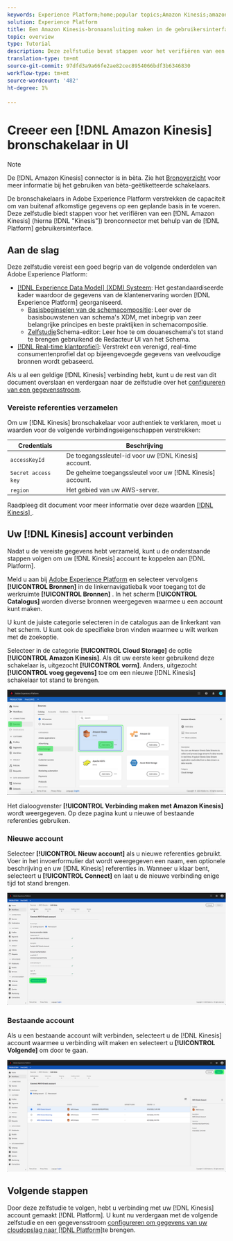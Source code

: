 ```yaml
---
keywords: Experience Platform;home;popular topics;Amazon Kinesis;amazon kinesis;Kinesis;kinesis
solution: Experience Platform
title: Een Amazon Kinesis-bronaansluiting maken in de gebruikersinterface
topic: overview
type: Tutorial
description: Deze zelfstudie bevat stappen voor het verifiëren van een Amazon Kinesis-bronconnector (hierna "Kinesis" genoemd) via de gebruikersinterface van het Platform.
translation-type: tm+mt
source-git-commit: 97dfd3a9a66fe2ae82cec8954066bdf3b6346830
workflow-type: tm+mt
source-wordcount: '482'
ht-degree: 1%

---
```



# Creeer een [!DNL Amazon Kinesis] bronschakelaar in UI

>[!NOTE]
>
>De [!DNL Amazon Kinesis] connector is in bèta. Zie het [Bronoverzicht](../../../../home.md#terms-and-conditions) voor meer informatie bij het gebruiken van bèta-geëtiketteerde schakelaars.

De bronschakelaars in Adobe Experience Platform verstrekken de capaciteit om van buitenaf afkomstige gegevens op een geplande basis in te voeren. Deze zelfstudie biedt stappen voor het verifiëren van een [!DNL Amazon Kinesis] (hierna [!DNL "Kinesis"]) bronconnector met behulp van de [!DNL Platform] gebruikersinterface.

## Aan de slag

Deze zelfstudie vereist een goed begrip van de volgende onderdelen van Adobe Experience Platform:

- [[!DNL Experience Data Model] (XDM) Systeem](../../../../../xdm/home.md): Het gestandaardiseerde kader waardoor de gegevens van de klantenervaring worden [!DNL Experience Platform] georganiseerd.
   - [Basisbeginselen van de schemacompositie](../../../../../xdm/schema/composition.md): Leer over de basisbouwstenen van schema&#39;s XDM, met inbegrip van zeer belangrijke principes en beste praktijken in schemacompositie.
   - [Zelfstudie](../../../../../xdm/tutorials/create-schema-ui.md)Schema-editor: Leer hoe te om douaneschema&#39;s tot stand te brengen gebruikend de Redacteur UI van het Schema.
- [[!DNL Real-time klantprofiel]](../../../../../profile/home.md): Verstrekt een verenigd, real-time consumentenprofiel dat op bijeengevoegde gegevens van veelvoudige bronnen wordt gebaseerd.

Als u al een geldige [!DNL Kinesis] verbinding hebt, kunt u de rest van dit document overslaan en verdergaan naar de zelfstudie over het [configureren van een gegevensstroom](../../dataflow/streaming/cloud-storage-streaming.md).

### Vereiste referenties verzamelen

Om uw [!DNL Kinesis] bronschakelaar voor authentiek te verklaren, moet u waarden voor de volgende verbindingseigenschappen verstrekken:

| Credentials | Beschrijving |
| ---------- | ----------- |
| `accessKeyId` | De toegangssleutel-id voor uw [!DNL Kinesis] account. |
| `Secret access key` | De geheime toegangssleutel voor uw [!DNL Kinesis] account. |
| `region` | Het gebied van uw AWS-server. |

Raadpleeg dit document voor meer informatie over deze waarden [ [!DNL Kinesis] ](https://docs.aws.amazon.com/streams/latest/dev/getting-started.html).

## Uw [!DNL Kinesis] account verbinden

Nadat u de vereiste gegevens hebt verzameld, kunt u de onderstaande stappen volgen om uw [!DNL Kinesis] account te koppelen aan [!DNL Platform].

Meld u aan bij [Adobe Experience Platform](https://platform.adobe.com) en selecteer vervolgens **[!UICONTROL Bronnen]** in de linkernavigatiebalk voor toegang tot de werkruimte **[!UICONTROL Bronnen]** . In het scherm **[!UICONTROL Catalogus]** worden diverse bronnen weergegeven waarmee u een account kunt maken.

U kunt de juiste categorie selecteren in de catalogus aan de linkerkant van het scherm. U kunt ook de specifieke bron vinden waarmee u wilt werken met de zoekoptie.

Selecteer in de categorie **[!UICONTROL Cloud Storage]** de optie **[!UICONTROL Amazon Kinesis]**. Als dit uw eerste keer gebruikend deze schakelaar is, uitgezocht **[!UICONTROL vorm]**. Anders, uitgezocht **[!UICONTROL voeg gegevens]** toe om een nieuwe [!DNL Kinesis] schakelaar tot stand te brengen.

![](../../../../images/tutorials/create/kinesis/catalog.png)

Het dialoogvenster **[!UICONTROL Verbinding maken met Amazon Kinesis]** wordt weergegeven. Op deze pagina kunt u nieuwe of bestaande referenties gebruiken.

### Nieuwe account

Selecteer **[!UICONTROL Nieuw account]** als u nieuwe referenties gebruikt. Voer in het invoerformulier dat wordt weergegeven een naam, een optionele beschrijving en uw [!DNL Kinesis] referenties in. Wanneer u klaar bent, selecteert u **[!UICONTROL Connect]** en laat u de nieuwe verbinding enige tijd tot stand brengen.

![](../../../../images/tutorials/create/kinesis/new.png)

### Bestaande account

Als u een bestaande account wilt verbinden, selecteert u de [!DNL Kinesis] account waarmee u verbinding wilt maken en selecteert u **[!UICONTROL Volgende]** om door te gaan.

![](../../../../images/tutorials/create/kinesis/existing.png)

## Volgende stappen

Door deze zelfstudie te volgen, hebt u verbinding met uw [!DNL Kinesis] account gemaakt [!DNL Platform]. U kunt nu verdergaan met de volgende zelfstudie en een gegevensstroom [configureren om gegevens van uw cloudopslag naar [!DNL Platform]](../../dataflow/streaming/cloud-storage-streaming.md)te brengen.